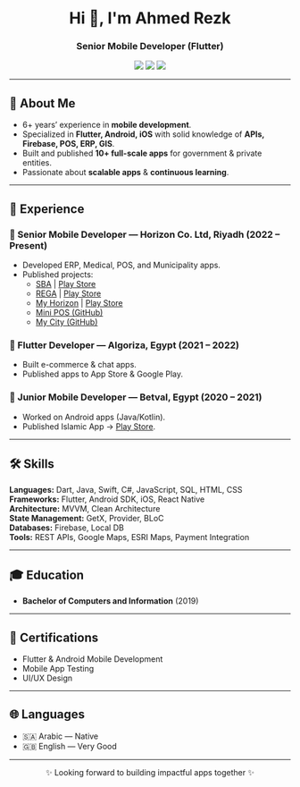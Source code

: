<h1 align="center">Hi 👋, I'm Ahmed Rezk</h1>
<h3 align="center">Senior Mobile Developer (Flutter)</h3>

<p align="center">
  <a href="mailto:faragahmed689@gmail.com"><img src="https://img.shields.io/badge/Email-%23EA4335.svg?&style=for-the-badge&logo=gmail&logoColor=white" /></a>
  <a href="https://linkedin.com/in/ahmed-mohamed-rezk-farag-823153229"><img src="https://img.shields.io/badge/LinkedIn-%230A66C2.svg?&style=for-the-badge&logo=linkedin&logoColor=white" /></a>
  <a href="https://github.com/AhmedRezk1997"><img src="https://img.shields.io/badge/GitHub-%23121011.svg?&style=for-the-badge&logo=github&logoColor=white" /></a>
</p>

---

## 🚀 About Me
- 6+ years’ experience in **mobile development**.  
- Specialized in **Flutter, Android, iOS** with solid knowledge of **APIs, Firebase, POS, ERP, GIS**.  
- Built and published **10+ full-scale apps** for government & private entities.  
- Passionate about **scalable apps** & **continuous learning**.

---

## 💼 Experience

### 🌟 Senior Mobile Developer — Horizon Co. Ltd, Riyadh (2022 – Present)  
- Developed ERP, Medical, POS, and Municipality apps.  
- Published projects:  
  - [SBA](https://apps.apple.com/us/app/sba-s/id6550906309) | [Play Store](https://play.google.com/store/apps/details?id=com.tanxe.servicessba)  
  - [REGA](https://apps.apple.com/us/app/rega-hc/id6741729697) | [Play Store](https://play.google.com/store/apps/details?id=sa.gov.rega.regaservices)  
  - [My Horizon](https://apps.apple.com/us/app/horizon-services/id6736877731) | [Play Store](https://play.google.com/store/apps/details?id=com.tanxe.horizonportal)  
  - [Mini POS (GitHub)](https://github.com/AhmedRezk1997/mini_pos)  
  - [My City (GitHub)](https://github.com/AhmedRezk1997/MyCity)  

### 📱 Flutter Developer — Algoriza, Egypt (2021 – 2022)  
- Built e-commerce & chat apps.  
- Published apps to App Store & Google Play.  

### 📱 Junior Mobile Developer — Betval, Egypt (2020 – 2021)  
- Worked on Android apps (Java/Kotlin).  
- Published Islamic App → [Play Store](https://play.google.com/store/apps/details?id=your.application.comfortable_zone).  

---

## 🛠 Skills
**Languages:** Dart, Java, Swift, C#, JavaScript, SQL, HTML, CSS  
**Frameworks:** Flutter, Android SDK, iOS, React Native  
**Architecture:** MVVM, Clean Architecture  
**State Management:** GetX, Provider, BLoC  
**Databases:** Firebase, Local DB  
**Tools:** REST APIs, Google Maps, ESRI Maps, Payment Integration  

---

## 🎓 Education
- **Bachelor of Computers and Information** (2019)  

---

## 📜 Certifications
- Flutter & Android Mobile Development  
- Mobile App Testing  
- UI/UX Design  

---

## 🌐 Languages
- 🇸🇦 Arabic — Native  
- 🇬🇧 English — Very Good  

---

<p align="center">✨ Looking forward to building impactful apps together ✨</p>
